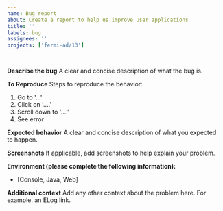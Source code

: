 ```yaml
---
name: Bug report
about: Create a report to help us improve user applications
title: ''
labels: bug
assignees: ''
projects: ['fermi-ad/13']

---
```


**Describe the bug**
A clear and concise description of what the bug is.

**To Reproduce**
Steps to reproduce the behavior:

1. Go to '...'
2. Click on '....'
3. Scroll down to '....'
4. See error

**Expected behavior**
A clear and concise description of what you expected to happen.

**Screenshots**
If applicable, add screenshots to help explain your problem.

**Environment (please complete the following information):**

- [Console, Java, Web]

**Additional context**
Add any other context about the problem here. For example, an ELog link.

